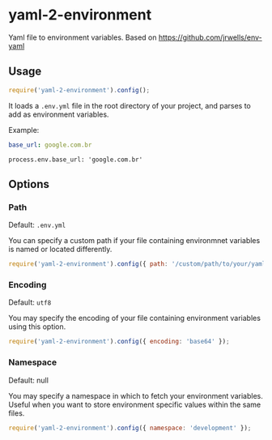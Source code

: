 # yaml-2-environment
Yaml file to environment variables. Based on https://github.com/jrwells/env-yaml

## Usage

```javascript
require('yaml-2-environment').config();
```

It loads a `.env.yml` file in the root directory of your project, and parses to add as environment variables.

Example:
```yaml
base_url: google.com.br
```

```node
process.env.base_url: 'google.com.br'
```

## Options

### Path

Default: `.env.yml`

You can specify a custom path if your file containing environmnet variables is named or located differently.

```javascript
require('yaml-2-environment').config({ path: '/custom/path/to/your/yaml/env/vars' });
```

### Encoding

Default: `utf8`

You may specify the encoding of your file containing environment variables
using this option.

```javascript
require('yaml-2-environment').config({ encoding: 'base64' });
```
### Namespace

Default: null

You may specify a namespace in which to fetch your environment variables. Useful when you want to store environment specific values within the same files.

```javascript
require('yaml-2-environment').config({ namespace: 'development' });
